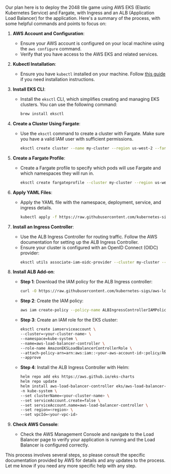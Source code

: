 Our plan here is to deploy the 2048 tile game using AWS EKS (Elastic Kubernetes Service) and Fargate, with Ingress and an ALB (Application Load Balancer) for the application. Here's a summary of the process, with some helpful commands and points to focus on:

1. **AWS Account and Configuration**:
    - Ensure your AWS account is configured on your local machine using the `aws configure` command.
    - Verify that you have access to the AWS EKS and related services.

2. **Kubectl Installation**:
    - Ensure you have `kubectl` installed on your machine. Follow [this guide](https://kubernetes.io/docs/tasks/tools/install-kubectl/) if you need installation instructions.

3. **Install EKS CLI**:
    - Install the `eksctl` CLI, which simplifies creating and managing EKS clusters. You can use the following command:
        ```bash
        brew install eksctl
        ```

4. **Create a Cluster Using Fargate**:
    - Use the `eksctl` command to create a cluster with Fargate. Make sure you have a valid IAM user with sufficient permissions.
        ```bash
        eksctl create cluster --name my-cluster --region us-west-2 --fargate
        ```

5. **Create a Fargate Profile**:
    - Create a Fargate profile to specify which pods will use Fargate and which namespaces they will run in.
        ```bash
        eksctl create fargateprofile --cluster my-cluster --region us-west-1 --name my-profile --namespace my-namespace
        ```

6. **Apply YAML Files**:
    - Apply the YAML file with the namespace, deployment, service, and ingress details.
        ```bash
        kubectl apply -f https://raw.githubusercontent.com/kubernetes-sigs/aws-load-balancer-controller/v2.5.4/docs/examples/2048/2048_full.yaml
        ```

7. **Install an Ingress Controller**:
    - Use the ALB Ingress Controller for routing traffic. Follow the AWS documentation for setting up the ALB Ingress Controller.
    - Ensure your cluster is configured with an OpenID Connect (OIDC) provider:
        ```bash
        eksctl utils associate-iam-oidc-provider --cluster my-cluster --approve
        ```

8. **Install ALB Add-on**:
    - **Step 1**: Download the IAM policy for the ALB Ingress controller:
        ```bash
        curl -O https://raw.githubusercontent.com/kubernetes-sigs/aws-load-balancer-controller/v2.3.1/docs/install/iam_policy.json
        ```

    - **Step 2**: Create the IAM policy:
        ```bash
        aws iam create-policy --policy-name ALBIngressControllerIAMPolicy --policy-document file://iam_policy.json
        ```

    - **Step 3**: Create an IAM role for the EKS cluster:
        ```bash
        eksctl create iamserviceaccount \
        --cluster=<your-cluster-name> \
        --namespace=kube-system \
        --name=aws-load-balancer-controller \
        --role-name AmazonEKSLoadBalancerControllerRole \ 
        --attach-policy-arn=arn:aws:iam::<your-aws-account-id>:policy/AWSLoadBalancerControllerIAMPolicy \
        --approve
        ```

    - **Step 4**: Install the ALB Ingress Controller with Helm:
        ```bash
        helm repo add eks https://aws.github.io/eks-charts
        helm repo update
        helm install aws-load-balancer-controller eks/aws-load-balancer-controller \            
        -n kube-system \
        --set clusterName=<your-cluster-name> \
        --set serviceAccount.create=false \
        --set serviceAccount.name=aws-load-balancer-controller \
        --set region=<region> \
        --set vpcId=<your-vpc-id>
        ```

9. **Check AWS Console**:
    - Check the AWS Management Console and navigate to the Load Balancer page to verify your application is running and the Load Balancer is configured correctly.

This process involves several steps, so please consult the specific documentation provided by AWS for details and any updates to the process. Let me know if you need any more specific help with any step.
